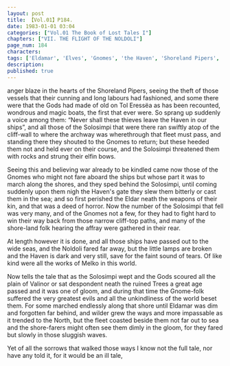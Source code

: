 ```yaml
---
layout: post
title: 【Vol.01】P184.
date: 1983-01-01 03:04
categories: ["Vol.01 The Book of Lost Tales I"]
chapters: ["VII. THE FLIGHT OF THE NOLDOLI"]
page_num: 184
characters: 
tags: ['Eldamar', 'Elves', 'Gnomes', 'the Haven', 'Shoreland Pipers', 'Solosimpi', 'Tol Eressëa', 'Two Trees']
description: 
published: true
---
```


<p style="text-indent: 0;">
anger blaze in the hearts of the Shoreland Pipers, seeing the theft of those vessels that their cunning and long labours had fashioned, and some there were that the Gods had made of old on Tol Eressëa as has been recounted, wondrous and magic boats, the first that ever were. So sprang up suddenly a voice among them: “Never shall these thieves leave the Haven in our ships”, and all those of the Solosimpi that were there ran swiftly atop of the cliff-wall to where the archway was wherethrough that fleet must pass, and standing there they shouted to the Gnomes to return; but these heeded them not and held ever on their course, and the Solosimpi threatened them with rocks and strung their elfin bows.
</p>

Seeing this and believing war already to be kindled came now those of the Gnomes who might not fare aboard the ships but whose part it was to march along the shores, and they sped behind the Solosimpi, until coming suddenly upon them nigh the Haven's gate they slew them bitterly or cast them in the sea; and so first perished the Eldar neath the weapons of their kin, and that was a deed of horror. Now the number of the Solosimpi that fell was very many, and of the Gnomes not a few, for they had to fight hard to win their way back from those narrow cliff-top paths, and many of the shore-land folk hearing the affray were gathered in their rear.

At length however it is done, and all those ships have passed out to the wide seas, and the Noldoli fared far away, but the little lamps are broken and the Haven is dark and very still, save for the faint sound of tears. Of like kind were all the works of Melko in this world.

Now tells the tale that as the Solosimpi wept and the Gods scoured all the plain of Valinor or sat despondent neath the ruined Trees a great age passed and it was one of gloom, and during that time the Gnome-folk suffered the very greatest evils and all the unkindliness of the world beset them. For some marched endlessly along that shore until Eldamar was dim and forgotten far behind, and wilder grew the ways and more impassable as it trended to the North, but the fleet coasted beside them not far out to sea and the shore-farers might often see them dimly in the gloom, for they fared but slowly in those sluggish waves.

Yet of all the sorrows that walked those ways I know not the full tale, nor have any told it, for it would be an ill tale,

